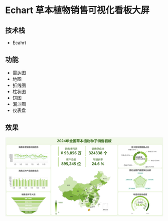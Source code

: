 # Echart 草本植物销售可视化看板大屏

## 技术栈

- Ecahrt

## 功能

- 雷达图
- 地图
- 折线图
- 柱状图
- 饼图
- 漏斗图
- 仪表盘

## 效果

![image](./images/image.png)
